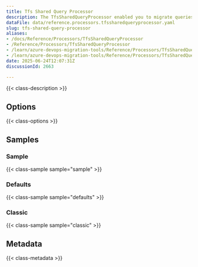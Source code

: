 ```yaml
---
title: Tfs Shared Query Processor
description: The TfsSharedQueryProcessor enabled you to migrate queries from one locatio nto another.
dataFile: data/reference.processors.tfssharedqueryprocessor.yaml
slug: tfs-shared-query-processor
aliases:
- /docs/Reference/Processors/TfsSharedQueryProcessor
- /Reference/Processors/TfsSharedQueryProcessor
- /learn/azure-devops-migration-tools/Reference/Processors/TfsSharedQueryProcessor
- /learn/azure-devops-migration-tools/Reference/Processors/TfsSharedQueryProcessor/index.md
date: 2025-06-24T12:07:31Z
discussionId: 2663

---
```

{{< class-description >}}

## Options

{{< class-options >}}

## Samples

### Sample

{{< class-sample sample="sample" >}}

### Defaults

{{< class-sample sample="defaults" >}}

### Classic

{{< class-sample sample="classic" >}}

## Metadata

{{< class-metadata >}}
